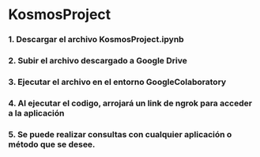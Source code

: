 # KosmosProject
### 1. Descargar el archivo KosmosProject.ipynb
### 2. Subir el archivo descargado a Google Drive
### 3. Ejecutar el archivo en el entorno GoogleColaboratory
### 4. Al ejecutar el codigo, arrojará un link de ngrok para acceder a la aplicación
### 5. Se puede realizar consultas con cualquier aplicación o método que se desee.
